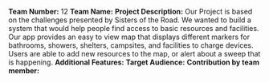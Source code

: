 **Team Number:** 12
**Team Name:** 
**Project Description:** Our Project is based on the challenges presented by Sisters of the Road. We wanted to build a system that would help people find access to basic resources and facilities. Our app provides an easy to view map that displays different markers for bathrooms, showers, shelters, campsites, and facilities to charge devices. Users are able to add new resources to the map, or alert about a sweep that is happening. 
**Additional Features:**
**Target Audience:**
**Contribution by team member:**
